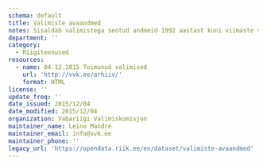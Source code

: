 ```yaml
---
schema: default
title: Valimiste avaandmed
notes: Sisaldab valimistega seotud andmeid 1992 aastast kuni viimaste valimisteni.
department: ''
category:
  - Riigiteenused
resources:
  - name: 04.12.2015 Toimunud valimised
    url: 'http://vvk.ee/arhiiv/'
    format: HTML
license: ''
update_freq: ''
date_issued: 2015/12/04
date_modified: 2015/12/04
organization: Vabariigi Valimiskomisjon
maintainer_name: Leino Mandre
maintainer_email: info@vvk.ee
maintainer_phone: ''
legacy_url: 'https://opendata.riik.ee/en/dataset/valimiste-avaandmed'
---
```

